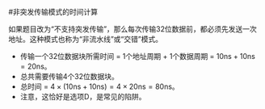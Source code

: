 #非突发传输模式的时间计算

如果题目改为“不支持突发传输”，那么每次传输32位数据前，都必须先发送一次地址。这种模式也称为“非流水线”或“交错”模式。

*   传输一个32位数据块所需时间 = 1个地址周期 + 1个数据周期 = $10\text{ns} + 10\text{ns} = 20\text{ns}$。
*   总共需要传输4个32位数据块。
*   总时间 = $4 \times (10\text{ns} + 10\text{ns}) = 4 \times 20\text{ns} = 80\text{ns}$。
*   注意，这恰好是选项D，是常见的陷阱。